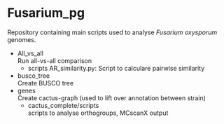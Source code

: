 # Fusarium_pg

Repository containing main scripts used to analyse <i>Fusarium oxysporum</i> genomes.

- All_vs_all  
  Run all-vs-all comparison
  - scripts
    AR_similarity.py: Script to calculare pairwise similarity
-  busco_tree  
  Create BUSCO tree
- genes  
  Create cactus-graph (used to lift over annotation between strain)  
  - cactus_complete/scripts  
    scripts to analyse orthogroups, MCscanX output
